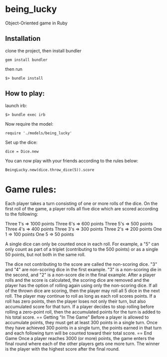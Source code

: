 being_lucky
===========

Object-Oriented game in Ruby

Installation
------------

clone the project, then install bundler
<pre><code>gem install bundler</code></pre>

then run
<pre><code>$> bundle install</code></pre>

How to play:
------------

launch irb:
<pre><code>$> bundle exec irb</code></pre>
Now require the model:
<pre><code>require './models/being_lucky'</code></pre>

Set up the dice:
<pre><code>dice = Dice.new</code></pre>

You can now play with your friends according to the rules below:
<pre><code>BeingLucky.new(dice.throw_dice(5)).score</code></pre>

Game rules:
===========

Each player takes a turn consisting of one or more rolls of the dice.
On the first roll of the game, a player rolls all five dice which are
scored according to the following:

Three 1's => 1000 points
Three 6's => 600 points
Three 5's => 500 points
Three 4's => 400 points
Three 3's => 300 points
Three 2's => 200 points
One 1 => 100 points
One 5 => 50 points

A single dice can only be counted once in each roll. For example,
a "5" can only count as part of a triplet (contributing to the 500
points) or as a single 50 points, but not both in the same roll.

The dice not contributing to the score are called the non-scoring
dice. "3" and "4" are non-scoring dice in the first example. "3" is
a non-scoring die in the second, and "2" is a non-score die in the
final example.
After a player rolls and the score is calculated, the scoring dice are
removed and the player has the option of rolling again using only the
non-scoring dice. If all of the thrown dice are scoring, then the
player may roll all 5 dice in the next roll.
The player may continue to roll as long as each roll scores points. If
a roll has zero points, then the player loses not only their turn, but
also accumulated score for that turn. If a player decides to stop
rolling before rolling a zero-point roll, then the accumulated points
for the turn is added to his total score.
== Getting "In The Game"
Before a player is allowed to accumulate points, they must get at
least 300 points in a single turn. Once they have achieved 300 points
in a single turn, the points earned in that turn and each following
turn will be counted toward their total score.
== End Game
Once a player reaches 3000 (or more) points, the game enters the final
round where each of the other players gets one more turn. The winner
is the player with the highest score after the final round.
